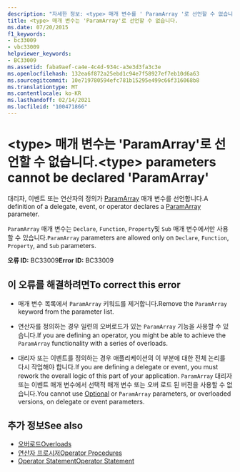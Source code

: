 ```yaml
---
description: "자세한 정보: <type> 매개 변수를 ' ParamArray '로 선언할 수 없습니다."
title: <type> 매개 변수는 'ParamArray'로 선언할 수 없습니다.
ms.date: 07/20/2015
f1_keywords:
- bc33009
- vbc33009
helpviewer_keywords:
- BC33009
ms.assetid: faba9aef-ca4e-4c4d-934c-a3e3d3fa3c3e
ms.openlocfilehash: 132ea6f872a25ebd1c94e7f58927ef7eb10d6a63
ms.sourcegitcommit: 10e719780594efc781b15295e499c66f316068b8
ms.translationtype: MT
ms.contentlocale: ko-KR
ms.lasthandoff: 02/14/2021
ms.locfileid: "100471866"
---
```

# <a name="type-parameters-cannot-be-declared-paramarray"></a><span data-ttu-id="fdb9d-103">\<type> 매개 변수는 'ParamArray'로 선언할 수 없습니다.</span><span class="sxs-lookup"><span data-stu-id="fdb9d-103">\<type> parameters cannot be declared 'ParamArray'</span></span>

<span data-ttu-id="fdb9d-104">대리자, 이벤트 또는 연산자의 정의가 [ParamArray](../language-reference/modifiers/paramarray.md) 매개 변수를 선언합니다.</span><span class="sxs-lookup"><span data-stu-id="fdb9d-104">A definition of a delegate, event, or operator declares a [ParamArray](../language-reference/modifiers/paramarray.md) parameter.</span></span>  
  
 <span data-ttu-id="fdb9d-105">`ParamArray` 매개 변수는 `Declare`, `Function`, `Property`및 `Sub` 매개 변수에서만 사용할 수 있습니다.</span><span class="sxs-lookup"><span data-stu-id="fdb9d-105">`ParamArray` parameters are allowed only on `Declare`, `Function`, `Property`, and `Sub` parameters.</span></span>  
  
 <span data-ttu-id="fdb9d-106">**오류 ID:** BC33009</span><span class="sxs-lookup"><span data-stu-id="fdb9d-106">**Error ID:** BC33009</span></span>  
  
## <a name="to-correct-this-error"></a><span data-ttu-id="fdb9d-107">이 오류를 해결하려면</span><span class="sxs-lookup"><span data-stu-id="fdb9d-107">To correct this error</span></span>  
  
- <span data-ttu-id="fdb9d-108">매개 변수 목록에서 `ParamArray` 키워드를 제거합니다.</span><span class="sxs-lookup"><span data-stu-id="fdb9d-108">Remove the `ParamArray` keyword from the parameter list.</span></span>  
  
- <span data-ttu-id="fdb9d-109">연산자를 정의하는 경우 일련의 오버로드가 있는 `ParamArray` 기능을 사용할 수 있습니다.</span><span class="sxs-lookup"><span data-stu-id="fdb9d-109">If you are defining an operator, you might be able to achieve the `ParamArray` functionality with a series of overloads.</span></span>  
  
- <span data-ttu-id="fdb9d-110">대리자 또는 이벤트를 정의하는 경우 애플리케이션의 이 부분에 대한 전체 논리를 다시 작업해야 합니다.</span><span class="sxs-lookup"><span data-stu-id="fdb9d-110">If you are defining a delegate or event, you must rework the overall logic of this part of your application.</span></span> <span data-ttu-id="fdb9d-111">[](../language-reference/modifiers/optional.md) `ParamArray` 대리자 또는 이벤트 매개 변수에서 선택적 매개 변수 또는 오버 로드 된 버전을 사용할 수 없습니다.</span><span class="sxs-lookup"><span data-stu-id="fdb9d-111">You cannot use [Optional](../language-reference/modifiers/optional.md) or `ParamArray` parameters, or overloaded versions, on delegate or event parameters.</span></span>  
  
## <a name="see-also"></a><span data-ttu-id="fdb9d-112">추가 정보</span><span class="sxs-lookup"><span data-stu-id="fdb9d-112">See also</span></span>

- [<span data-ttu-id="fdb9d-113">오버로드</span><span class="sxs-lookup"><span data-stu-id="fdb9d-113">Overloads</span></span>](../language-reference/modifiers/overloads.md)
- [<span data-ttu-id="fdb9d-114">연산자 프로시저</span><span class="sxs-lookup"><span data-stu-id="fdb9d-114">Operator Procedures</span></span>](../programming-guide/language-features/procedures/operator-procedures.md)
- [<span data-ttu-id="fdb9d-115">Operator Statement</span><span class="sxs-lookup"><span data-stu-id="fdb9d-115">Operator Statement</span></span>](../language-reference/statements/operator-statement.md)
